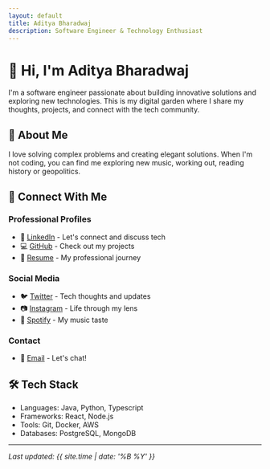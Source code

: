 ```yaml
---
layout: default
title: Aditya Bharadwaj
description: Software Engineer & Technology Enthusiast
---
```


# 👋 Hi, I'm Aditya Bharadwaj

I'm a software engineer passionate about building innovative solutions and exploring new technologies. This is my digital garden where I share my thoughts, projects, and connect with the tech community.

## 🚀 About Me

I love solving complex problems and creating elegant solutions. When I'm not coding, you can find me exploring new music, working out, reading history or geopolitics.

## 🔗 Connect With Me

### Professional Profiles
- 👔 [LinkedIn](https://www.linkedin.com/in/aditya-bharadwaj-28a91844/) - Let's connect and discuss tech
- 💻 [GitHub](https://github.com/adityabharadwaj198/) - Check out my projects
- 📄 [Resume](https://drive.google.com/file/d/1wMlSeLcq4WZmv5cWWQ_Es5ahJee-0BVd/view?usp=sharing) - My professional journey

### Social Media
- 🐦 [Twitter](https://twitter.com/ad1tyabharadwaj) - Tech thoughts and updates
- 📷 [Instagram](https://www.instagram.com/adityaxbharadwaj/) - Life through my lens
- 🎵 [Spotify](https://open.spotify.com/user/adityabharadwaj198?si=f869c01e3ce34415) - My music taste

### Contact
- 📧 [Email](mailto:adityabharadwaj198@gmail.com) - Let's chat!

## 🛠️ Tech Stack

- Languages: Java, Python, Typescript
- Frameworks: React, Node.js
- Tools: Git, Docker, AWS
- Databases: PostgreSQL, MongoDB

---

*Last updated: {{ site.time | date: '%B %Y' }}*
